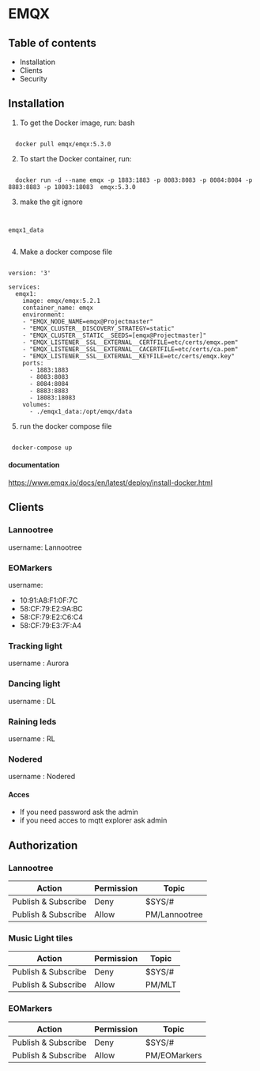 # EMQX 

## Table of contents

* Installation
* Clients
* Security

## Installation

1. To get the Docker image, run: bash

``` YML

  docker pull emqx/emqx:5.3.0

```

2. To start the Docker container, run:

``` YML

  docker run -d --name emqx -p 1883:1883 -p 8083:8083 -p 8084:8084 -p 8883:8883 -p 18083:18083  emqx:5.3.0

```

3. make the git ignore
``` YML


emqx1_data


```


4. Make a docker compose file
``` YML

version: '3'

services:
  emqx1:
    image: emqx/emqx:5.2.1
    container_name: emqx
    environment:
    - "EMQX_NODE_NAME=emqx@Projectmaster"
    - "EMQX_CLUSTER__DISCOVERY_STRATEGY=static"
    - "EMQX_CLUSTER__STATIC__SEEDS=[emqx@Projectmaster]"
    - "EMQX_LISTENER__SSL__EXTERNAL__CERTFILE=etc/certs/emqx.pem"
    - "EMQX_LISTENER__SSL__EXTERNAL__CACERTFILE=etc/certs/ca.pem"
    - "EMQX_LISTENER__SSL__EXTERNAL__KEYFILE=etc/certs/emqx.key"
    ports:
      - 1883:1883
      - 8083:8083
      - 8084:8084
      - 8883:8883
      - 18083:18083 
    volumes:
      - ./emqx1_data:/opt/emqx/data

```

5. run the docker compose  file

``` YML

 docker-compose up

```

#### documentation
https://www.emqx.io/docs/en/latest/deploy/install-docker.html



## Clients

### Lannootree

username: Lannootree


### EOMarkers

username:  
- 10:91:A8:F1:0F:7C
- 58:CF:79:E2:9A:BC	
- 58:CF:79:E2:C6:C4	
- 58:CF:79:E3:7F:A4	

### Tracking light

username : Aurora


### Dancing light

username : DL

### Raining leds

username : RL


### Nodered

username : Nodered


#### Acces
- If you need password ask the admin
- if you need acces to mqtt explorer ask admin





## Authorization

### Lannootree

| Action   |      Permission  |  Topic |
|----------|-------------|------|
| Publish & Subscribe |  Deny | $SYS/# |
| Publish & Subscribe |    Allow   |  PM/Lannootree |


### Music Light tiles

| Action   |      Permission  |  Topic |
|----------|-------------|------|
| Publish & Subscribe |  Deny | $SYS/# |
| Publish & Subscribe |    Allow   |  PM/MLT |


### EOMarkers

| Action   |      Permission  |  Topic |
|----------|-------------|------|
| Publish & Subscribe |  Deny | $SYS/# |
| Publish & Subscribe |    Allow   |  PM/EOMarkers |